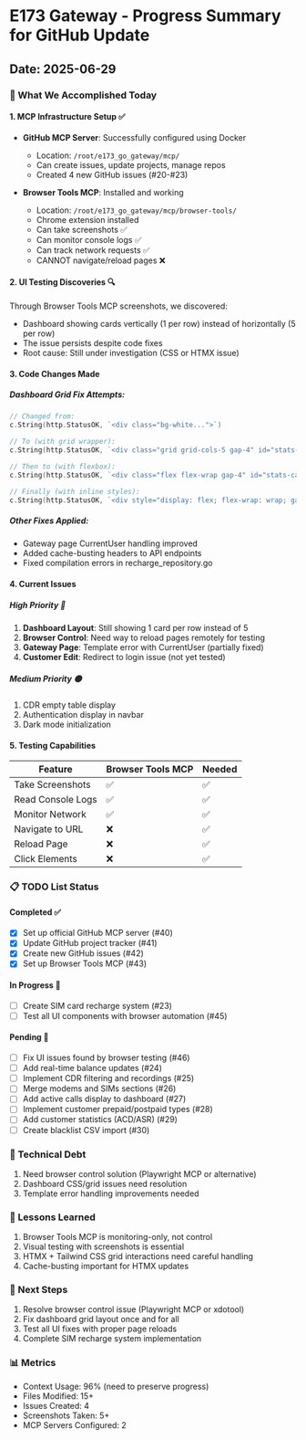 # E173 Gateway - Progress Summary for GitHub Update
## Date: 2025-06-29

### 🎯 What We Accomplished Today

#### 1. MCP Infrastructure Setup ✅
- **GitHub MCP Server**: Successfully configured using Docker
  - Location: `/root/e173_go_gateway/mcp/`
  - Can create issues, update projects, manage repos
  - Created 4 new GitHub issues (#20-#23)

- **Browser Tools MCP**: Installed and working
  - Location: `/root/e173_go_gateway/mcp/browser-tools/`
  - Chrome extension installed
  - Can take screenshots ✅
  - Can monitor console logs ✅
  - Can track network requests ✅
  - CANNOT navigate/reload pages ❌

#### 2. UI Testing Discoveries 🔍
Through Browser Tools MCP screenshots, we discovered:
- Dashboard showing cards vertically (1 per row) instead of horizontally (5 per row)
- The issue persists despite code fixes
- Root cause: Still under investigation (CSS or HTMX issue)

#### 3. Code Changes Made

##### Dashboard Grid Fix Attempts:
```go
// Changed from:
c.String(http.StatusOK, `<div class="bg-white...">`)

// To (with grid wrapper):
c.String(http.StatusOK, `<div class="grid grid-cols-5 gap-4" id="stats-cards">...`)

// Then to (with flexbox):
c.String(http.StatusOK, `<div class="flex flex-wrap gap-4" id="stats-cards">...`)

// Finally (with inline styles):
c.String(http.StatusOK, `<div style="display: flex; flex-wrap: wrap; gap: 1rem;" id="stats-cards">...`)
```

##### Other Fixes Applied:
- Gateway page CurrentUser handling improved
- Added cache-busting headers to API endpoints
- Fixed compilation errors in recharge_repository.go

#### 4. Current Issues

##### High Priority 🔴
1. **Dashboard Layout**: Still showing 1 card per row instead of 5
2. **Browser Control**: Need way to reload pages remotely for testing
3. **Gateway Page**: Template error with CurrentUser (partially fixed)
4. **Customer Edit**: Redirect to login issue (not yet tested)

##### Medium Priority 🟡
1. CDR empty table display
2. Authentication display in navbar
3. Dark mode initialization

#### 5. Testing Capabilities

| Feature | Browser Tools MCP | Needed |
|---------|------------------|---------|
| Take Screenshots | ✅ | ✅ |
| Read Console Logs | ✅ | ✅ |
| Monitor Network | ✅ | ✅ |
| Navigate to URL | ❌ | ✅ |
| Reload Page | ❌ | ✅ |
| Click Elements | ❌ | ✅ |

### 📋 TODO List Status

#### Completed ✅
- [x] Set up official GitHub MCP server (#40)
- [x] Update GitHub project tracker (#41)
- [x] Create new GitHub issues (#42)
- [x] Set up Browser Tools MCP (#43)

#### In Progress 🔄
- [ ] Create SIM card recharge system (#23)
- [ ] Test all UI components with browser automation (#45)

#### Pending 📌
- [ ] Fix UI issues found by browser testing (#46)
- [ ] Add real-time balance updates (#24)
- [ ] Implement CDR filtering and recordings (#25)
- [ ] Merge modems and SIMs sections (#26)
- [ ] Add active calls display to dashboard (#27)
- [ ] Implement customer prepaid/postpaid types (#28)
- [ ] Add customer statistics (ACD/ASR) (#29)
- [ ] Create blacklist CSV import (#30)

### 🔧 Technical Debt
1. Need browser control solution (Playwright MCP or alternative)
2. Dashboard CSS/grid issues need resolution
3. Template error handling improvements needed

### 📝 Lessons Learned
1. Browser Tools MCP is monitoring-only, not control
2. Visual testing with screenshots is essential
3. HTMX + Tailwind CSS grid interactions need careful handling
4. Cache-busting important for HTMX updates

### 🚀 Next Steps
1. Resolve browser control issue (Playwright MCP or xdotool)
2. Fix dashboard grid layout once and for all
3. Test all UI fixes with proper page reloads
4. Complete SIM recharge system implementation

### 📊 Metrics
- Context Usage: 96% (need to preserve progress)
- Files Modified: 15+
- Issues Created: 4
- Screenshots Taken: 5+
- MCP Servers Configured: 2